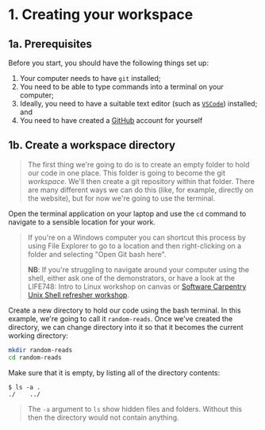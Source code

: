 # 1. Creating your workspace

## 1a. Prerequisites

Before you start, you should have the following things set up:

1. Your computer needs to have `git` installed;
2. You need to be able to type commands into a terminal on your computer;
3. Ideally, you need to have a suitable text editor (such as [`VSCode`](https://code.visualstudio.com)) installed; and
4. You need to have created a [GitHub](https://github.com) account for yourself

## 1b. Create a workspace directory

> The first thing we're going to do is to create an empty folder to hold our code in one place.  This folder is going to become the git *workspace*.
> We'll then create a git repository within that folder.
> There are many different ways we can do this (like, for example, directly on the website), but for now we're going to use the terminal.

Open the terminal application on your laptop and use the `cd` command to navigate to a sensible location for your work.
> If you're on a Windows computer you can shortcut this process by using File Explorer to go to a location and then right-clicking on a folder and selecting "Open Git bash here".
>
> **NB**: If you're struggling to navigate around your computer using the shell, either ask one of the demonstrators, or have a look at the LIFE748: Intro to Linux workshop on canvas or [Software Carpentry Unix Shell refresher workshop](https://swcarpentry.github.io/shell-novice/index.html).

Create a new directory to hold our code using the bash terminal.
In this example, we're going to call it `random-reads`.
Once we've created the directory, we can change directory into it so that it becomes the current working directory:

~~~bash
mkdir random-reads
cd random-reads
~~~

Make sure that it is empty, by listing all of the directory contents:

~~~console
$ ls -a .
./    ../
~~~

> The `-a` argument to `ls` show hidden files and folders. Without this then the directory would not contain anything.

